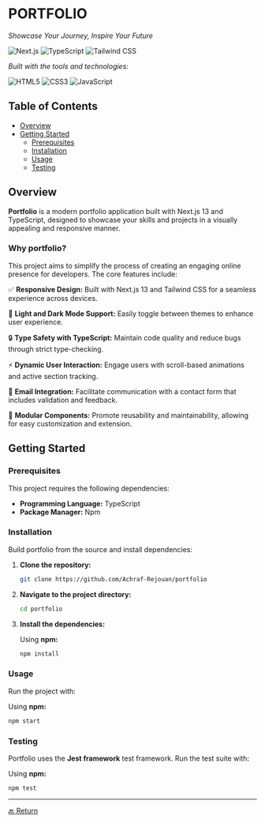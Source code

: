 # PORTFOLIO

*Showcase Your Journey, Inspire Your Future*

![Next.js](https://img.shields.io/badge/Next.js-000000?style=for-the-badge&logo=next.js&logoColor=white)
![TypeScript](https://img.shields.io/badge/TypeScript-007ACC?style=for-the-badge&logo=typescript&logoColor=white)
![Tailwind CSS](https://img.shields.io/badge/Tailwind_CSS-38B2AC?style=for-the-badge&logo=tailwind-css&logoColor=white)

*Built with the tools and technologies:*

![HTML5](https://img.shields.io/badge/HTML5-E34F26?style=for-the-badge&logo=html5&logoColor=white)
![CSS3](https://img.shields.io/badge/CSS3-1572B6?style=for-the-badge&logo=css3&logoColor=white)
![JavaScript](https://img.shields.io/badge/JavaScript-F7DF1E?style=for-the-badge&logo=javascript&logoColor=black)

## Table of Contents

- [Overview](#overview)
- [Getting Started](#getting-started)
  - [Prerequisites](#prerequisites)
  - [Installation](#installation)
  - [Usage](#usage)
  - [Testing](#testing)

## Overview

**Portfolio** is a modern portfolio application built with Next.js 13 and TypeScript, designed to showcase your skills and projects in a visually appealing and responsive manner.

### Why portfolio?

This project aims to simplify the process of creating an engaging online presence for developers. The core features include:

✅ **Responsive Design:** Built with Next.js 13 and Tailwind CSS for a seamless experience across devices.

🌙 **Light and Dark Mode Support:** Easily toggle between themes to enhance user experience.

🔒 **Type Safety with TypeScript:** Maintain code quality and reduce bugs through strict type-checking.

⚡ **Dynamic User Interaction:** Engage users with scroll-based animations and active section tracking.

📧 **Email Integration:** Facilitate communication with a contact form that includes validation and feedback.

🧩 **Modular Components:** Promote reusability and maintainability, allowing for easy customization and extension.

## Getting Started

### Prerequisites

This project requires the following dependencies:

- **Programming Language:** TypeScript
- **Package Manager:** Npm

### Installation

Build portfolio from the source and install dependencies:

1. **Clone the repository:**
   ```bash
   git clone https://github.com/Achraf-Rejouan/portfolio
   ```

2. **Navigate to the project directory:**
   ```bash
   cd portfolio
   ```

3. **Install the dependencies:**

   Using **npm:**
   ```bash
   npm install
   ```

### Usage

Run the project with:

Using **npm:**
```bash
npm start
```

### Testing

Portfolio uses the **Jest framework** test framework. Run the test suite with:

Using **npm:**
```bash
npm test
```

---

[🔙 Return](#table-of-contents)
